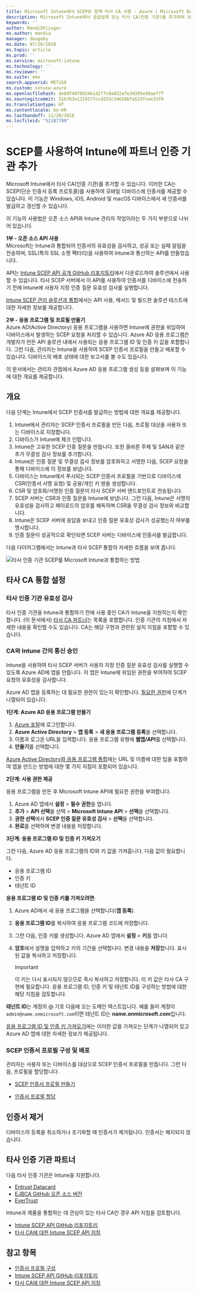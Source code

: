 ```yaml
---
title: Microsoft Intune에서 SCEP와 함께 타사 CA 사용 - Azure | Microsoft Docs
description: Microsoft Intune에서 공급업체 또는 타사 CA(인증 기관)를 추가하여 SCEP 프로토콜을 통해 모바일 디바이스에 인증서를 발급할 수 있습니다. 이 개요에서 Azure AD(Active Directory) 응용 프로그램은 Microsoft Intune에 인증서 유효성 검사 권한을 부여합니다. 그런 다음, SCEP 서버 설정에서 AAD 응용 프로그램의 응용 프로그램 ID, 인증 키 및 테넌트 ID를 사용하여 인증서를 발급합니다.
keywords: ''
author: MandiOhlinger
ms.author: mandia
manager: dougeby
ms.date: 07/26/2018
ms.topic: article
ms.prod: ''
ms.service: microsoft-intune
ms.technology: ''
ms.reviewer: ''
ms.suite: ems
search.appverid: MET150
ms.custom: intune-azure
ms.openlocfilehash: de0df4878d2461d2f7c0a022a7e3d305e58aef7f
ms.sourcegitcommit: 51b763e131917fccd255c346286fa515fcee33f0
ms.translationtype: HT
ms.contentlocale: ko-KR
ms.lasthandoff: 11/20/2018
ms.locfileid: "52187789"
---
```

# <a name="add-partner-certification-authority-in-intune-using-scep"></a>SCEP를 사용하여 Intune에 파트너 인증 기관 추가

Microsoft Intune에서 타사 CA(인증 기관)를 추가할 수 있습니다. 이러한 CA는 SCEP(단순 인증서 등록 프로토콜)를 사용하여 모바일 디바이스에 인증서를 제공할 수 있습니다. 이 기능은 Windows, iOS, Android 및 macOS 디바이스에서 새 인증서를 발급하고 갱신할 수 있습니다.

이 기능의 사용법은 오픈 소스 API와 Intune 관리자 작업이라는 두 가지 부분으로 나뉘어 있습니다.

**1부 - 오픈 소스 API 사용**  
Microsoft는 Intune과 통합되어 인증서의 유효성을 검사하고, 성공 또는 실패 알림을 전송하며, SSL(특히 SSL 소켓 팩터리)을 사용하여 Intune과 통신하는 API를 만들었습니다.

API는 [Intune SCEP API 공개 GitHub 리포지토리](http://github.com/Microsoft/Intune-Resource-Access/tree/develop/src/CsrValidation)에서 다운로드하여 솔루션에서 사용할 수 있습니다. 타사 SCEP 서버에서 이 API를 사용하여 인증서를 디바이스에 전송하기 전에 Intune에 사용자 지정 인증 질문 유효성 검사를 실행합니다.

[Intune SCEP 관리 솔루션과 통합](scep-libraries-apis.md)에서는 API 사용, 메서드 및 빌드한 솔루션 테스트에 대한 자세한 정보를 제공합니다.

**2부 - 응용 프로그램 및 프로필 만들기**  
Azure AD(Active Directory) 응용 프로그램을 사용하면 Intune에 권한을 위임하여 디바이스에서 발생하는 SCEP 요청을 처리할 수 있습니다. Azure AD 응용 프로그램은 개발자가 만든 API 솔루션 내에서 사용되는 응용 프로그램 ID 및 인증 키 값을 포함합니다. 그런 다음, 관리자는 Intune을 사용하여 SCEP 인증서 프로필을 만들고 배포할 수 있습니다. 디바이스의 배포 상태에 대한 보고서를 볼 수도 있습니다.

이 문서에서는 관리자 관점에서 Azure AD 응용 프로그램 생성 등을 살펴보며 이 기능에 대한 개요를 제공합니다.

## <a name="overview"></a>개요

다음 단계는 Intune에서 SCEP 인증서를 발급하는 방법에 대한 개요를 제공합니다.

1. Intune에서 관리자는 SCEP 인증서 프로필을 만든 다음, 프로필 대상을 사용자 또는 디바이스로 지정합니다.
2. 디바이스가 Intune에 체크 인합니다.
3. Intune은 고유한 SCEP 인증 질문을 만듭니다. 또한 올바른 주체 및 SAN과 같은 추가 무결성 검사 정보를 추가합니다.
4. Intune은 인증 질문 및 무결성 검사 정보를 암호화하고 서명한 다음, SCEP 요청을 통해 디바이스에 이 정보를 보냅니다.
5. 디바이스는 Intune에서 푸시되는 SCEP 인증서 프로필을 기반으로 디바이스에 CSR(인증서 서명 요청) 및 공용/개인 키 쌍을 생성합니다.
6. CSR 및 암호화/서명된 인증 질문이 타사 SCEP 서버 엔드포인트로 전송됩니다.
7. SCEP 서버는 CSR과 인증 질문을 Intune에 보냅니다. 그런 다음, Intune은 서명의 유효성을 검사하고 페이로드의 암호를 해독하며 CSR을 무결성 검사 정보와 비교합니다.
8. Intune은 SCEP 서버에 응답을 보내고 인증 질문 유효성 검사가 성공했는지 여부를 명시합니다.  
9. 인증 질문이 성공적으로 확인되면 SCEP 서버는 디바이스에 인증서를 발급합니다.

다음 다이어그램에서는 Intune과 타사 SCEP 통합의 자세한 흐름을 보여 줍니다.

![타사 인증 기관 SCEP를 Microsoft Intune과 통합하는 방법](./media/scep-certificate-vendor-integration.png)

## <a name="set-up-third-party-ca-integration"></a>타사 CA 통합 설정

### <a name="validate-third-party-certification-authority"></a>타사 인증 기관 유효성 검사

타사 인증 기관을 Intune과 통합하기 전에 사용 중인 CA가 Intune을 지원하는지 확인합니다. (이 문서에서) [타사 CA 파트너](#third-party-certification-authority-partners)는 목록을 포함합니다. 인증 기관의 지침에서 자세한 내용을 확인할 수도 있습니다. CA는 해당 구현과 관련된 설치 지침을 포함할 수 있습니다.

### <a name="authorize-communication-between-ca-and-intune"></a>CA와 Intune 간의 통신 승인

Intune을 사용하여 타사 SCEP 서버가 사용자 지정 인증 질문 유효성 검사를 실행할 수 있도록 Azure AD에 앱을 만듭니다. 이 앱은 Intune에 위임된 권한을 부여하여 SCEP 요청의 유효성을 검사합니다.

Azure AD 앱을 등록하는 데 필요한 권한이 있는지 확인합니다. [필요한 권한](https://docs.microsoft.com/azure/azure-resource-manager/resource-group-create-service-principal-portal#required-permissions)에 단계가 나열되어 있습니다.

**1단계: Azure AD 응용 프로그램 만들기**

1. [Azure 포털](https://portal.azure.com)에 로그인합니다.
2. **Azure Active Directory** > **앱 등록** > **새 응용 프로그램 등록**을 선택합니다.
3. 이름과 로그온 URL을 입력합니다. 응용 프로그램 유형에 **웹앱/API**를 선택합니다.
4. **만들기**를 선택합니다.

[Azure Active Directory와 응용 프로그램 통합](https://docs.microsoft.com/azure/active-directory/develop/active-directory-integrating-applications)에는 URL 및 이름에 대한 팁을 포함하여 앱을 만드는 방법에 대한 몇 가지 지침이 포함되어 있습니다.

**2단계: 사용 권한 제공**

응용 프로그램을 만든 후 Microsoft Intune API에 필요한 권한을 부여합니다.

1. Azure AD 앱에서 **설정** > **필수 권한**을 엽니다.  
2. **추가** > **API 선택**을 선택 > **Microsoft Intune API** > **선택**을 선택합니다.
3. **권한 선택**에서 **SCEP 인증 질문 유효성 검사** > **선택**을 선택합니다.
4. **완료**를 선택하여 변경 내용을 저장합니다.

**3단계: 응용 프로그램 ID 및 인증 키 가져오기**

그런 다음, Azure AD 응용 프로그램의 ID와 키 값을 가져옵니다. 다음 값이 필요합니다.

- 응용 프로그램 ID
- 인증 키
- 테넌트 ID

**응용 프로그램 ID 및 인증 키를 가져오려면**:

1. Azure AD에서 새 응용 프로그램을 선택합니다(**앱 등록**).
2. **응용 프로그램 ID**를 복사하여 응용 프로그램 코드에 저장합니다.
3. 그런 다음, 인증 키를 생성합니다. Azure AD 앱에서 **설정** > **키**를 엽니다.
4. **암호**에서 설명을 입력하고 키의 기간을 선택합니다. 변경 내용을 **저장**합니다. 표시된 값을 복사하고 저장합니다.

    > [!IMPORTANT]
    > 이 키는 다시 표시되지 않으므로 즉시 복사하고 저장합니다. 이 키 값은 타사 CA 구현에 필요합니다. 응용 프로그램 ID, 인증 키 및 테넌트 ID를 구성하는 방법에 대한 해당 지침을 검토합니다.

**테넌트 ID**는 계정의 @ 기호 다음에 오는 도메인 텍스트입니다. 예를 들어 계정이 `admin@name.onmicrosoft.com`이면 테넌트 ID는 **name.onmicrosoft.com**입니다.

[응용 프로그램 ID 및 인증 키 가져오기](https://docs.microsoft.com/azure/azure-resource-manager/resource-group-create-service-principal-portal#get-application-id-and-authentication-key)에는 이러한 값을 가져오는 단계가 나열되어 있고 Azure AD 앱에 대한 자세한 정보가 제공됩니다.

### <a name="configure-and-deploy-a-scep-certificate-profile"></a>SCEP 인증서 프로필 구성 및 배포
관리자는 사용자 또는 디바이스를 대상으로 SCEP 인증서 프로필을 만듭니다. 그런 다음, 프로필을 할당합니다.

- [SCEP 인증서 프로필 만들기](certificates-scep-configure.md#create-a-scep-certificate-profile)

- [인증서 프로필 할당](certificates-scep-configure.md#assign-the-certificate-profile)

## <a name="removing-certificates"></a>인증서 제거

디바이스의 등록을 취소하거나 초기화할 때 인증서가 제거됩니다. 인증서는 해지되지 않습니다.

## <a name="third-party-certification-authority-partners"></a>타사 인증 기관 파트너
다음 타사 인증 기관은 Intune을 지원합니다.

- [Entrust Datacard](http://www.entrustdatacard.com/resource-center/documents/documentation)
- [EJBCA GitHub 오픈 소스 버전](https://github.com/agerbergt/intune-ejbca-connector)
- [EverTrust](https://evertrust.fr/en/products/)

Intune과 제품을 통합하는 데 관심이 있는 타사 CA인 경우 API 지침을 검토합니다.

- [Intune SCEP API GitHub 리포지토리](http://github.com/Microsoft/Intune-Resource-Access/tree/develop/src/CsrValidation)
- [타사 CA에 대한 Intune SCEP API 지침](scep-libraries-apis.md)

## <a name="see-also"></a>참고 항목

- [인증서 프로필 구성](certificates-scep-configure.md)
- [Intune SCEP API GitHub 리포지토리](http://github.com/Microsoft/Intune-Resource-Access/tree/develop/src/CsrValidation)
- [타사 CA에 대한 Intune SCEP API 지침](scep-libraries-apis.md)
